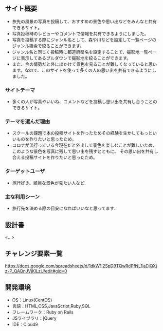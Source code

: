 ## サイト概要
- 旅先の風景の写真を投稿して、おすすめの景色や思い出などをみんなと共有できるサイト。
- 写真投稿時のレビューやコメントで情報を共有できるようにしました。
- 写真を投稿する際にジャンル名として、森や川などを設定して一覧ページのジャンル検索で絞ることができます。
- ジャンル名と同じく投稿時に都道府県名を設定することで、撮影地一覧ページに表示してあるプルダウンで撮影地を絞ることができます。
- また、今の情勢だと外に出かけて景色を見ることが難しくなっていると思います。なので、このサイトを使って多くの人の思い出を共有できるようにしました。

### サイトテーマ
- 多くの人が写真やいいね、コメントなどを投稿し思い出を共有し合うことのできるサイト。

### テーマを選んだ理由
- スクールの課題で本の投稿サイトを作ったためその経験を生かしてもっといいものを作りたいと思ったため。
- コロナが流行っている今現在だと外出して景色を楽しむことが難しいため、このような景色を写真に残して思い出を残すとともに、
その思い出を共有し合える投稿サイトを作りたいと思ったため。
### ターゲットユーザ
- 旅行好き、綺麗な景色が見たい人など.

### 主な利用シーン
- 旅行先を決める際の目安になればいいなと思ってます.
## 設計書
<...>

## チャレンジ要素一覧
https://docs.google.com/spreadsheets/d/1dkW1i2SpD9TQwRdPfNL1laDiQXjz-P_QAQnJVjKlLzU/edit#gid=0

## 開発環境
- OS：Linux(CentOS)
- 言語：HTML,CSS,JavaScript,Ruby,SQL
- フレームワーク：Ruby on Rails
- JSライブラリ：jQuery
- IDE：Cloud9
